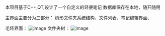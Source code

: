 本项目基于C++,QT,设计了一个自定义的轻便笔记
数据库保存在本地，随开随用

主界面主要分为三部分：
  树形文件夹系统结构、文件列表、笔记编辑界面、

毛坯界面：
![image](https://github.com/wowwangchen/ConvNotes/assets/130348678/be689d92-0048-4c88-9688-23f6fd82e9c8)
文件夹树：
![image](https://github.com/wowwangchen/ConvNotes/assets/130348678/54285ec9-4b27-419f-a8ed-7a2dd02a6c2f)
